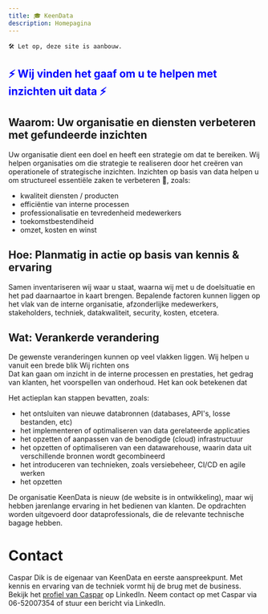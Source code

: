 ```yaml
---
title: 🎓 KeenData
description: Homepagina
---
```


```
🛠 Let op, deze site is aanbouw.
```

<h2 style="color:blue"> ⚡ Wij vinden het gaaf om u te helpen met inzichten uit data ⚡ </p>

## Waarom: Uw organisatie en diensten verbeteren met gefundeerde inzichten
Uw organisatie dient een doel en heeft een strategie om dat te bereiken.
Wij helpen organisaties om die strategie te realiseren door het creëren van operationele of strategische inzichten.
Inzichten op basis van data helpen u om structureel essentiële zaken te verbeteren 🚀, zoals:
- kwaliteit diensten / producten
- efficiëntie van interne processen
- professionalisatie en tevredenheid medewerkers
- toekomstbestendiheid
- omzet, kosten en winst
 
## Hoe: Planmatig in actie op basis van kennis & ervaring
Samen inventariseren wij waar u staat, waarna wij met u de doelsituatie en het pad daarnaartoe in kaart brengen.
Bepalende factoren kunnen liggen op het vlak van de interne organisatie, afzonderlijke medewerkers, stakeholders, techniek, datakwaliteit, security, kosten, etcetera.

## Wat: Verankerde verandering
De gewenste veranderingen kunnen op veel vlakken liggen. Wij helpen u vanuit een brede blik
Wij richten ons  
Dat kan gaan om inzicht in de interne processen en prestaties, het gedrag van klanten, het voorspellen van onderhoud.
Het kan ook betekenen dat 

Het actieplan kan stappen bevatten, zoals:
- het ontsluiten van nieuwe databronnen (databases, API's, losse bestanden, etc)
- het implementeren of optimaliseren van data gerelateerde applicaties 
- het opzetten of aanpassen van de benodigde (cloud) infrastructuur 
- het opzetten of optimaliseren van een datawarehouse, waarin data uit verschillende bronnen wordt gecombineerd
- het introduceren van technieken, zoals versiebeheer, CI/CD en agile werken
- het opzetten

De organisatie KeenData is nieuw (de website is in ontwikkeling), maar wij hebben jarenlange ervaring in het bedienen van klanten.
De opdrachten worden uitgevoerd door dataprofessionals, die de relevante technische bagage hebben.

# Contact
Caspar Dik is de eigenaar van KeenData en eerste aanspreekpunt.
Met kennis en ervaring van de techniek vormt hij de brug met de business. 
Bekijk het [profiel van Caspar](https://www.linkedin.com/in/caspardik/) op LinkedIn. 
Neem contact op met Caspar via 06-52007354 of stuur een bericht via LinkedIn.
